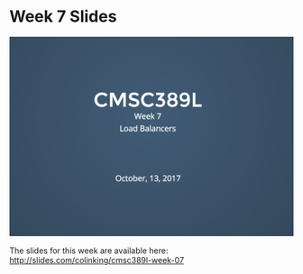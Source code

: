 # Week 7 Slides

[![Week 7 Slides](../../media/slides/week-07.png)](http://slides.com/colinking/cmsc389l-week-07)

The slides for this week are available here: http://slides.com/colinking/cmsc389l-week-07
